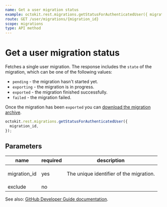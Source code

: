 ```yaml
---
name: Get a user migration status
example: octokit.rest.migrations.getStatusForAuthenticatedUser({ migration_id })
route: GET /user/migrations/{migration_id}
scope: migrations
type: API method
---
```


# Get a user migration status

Fetches a single user migration. The response includes the `state` of the migration, which can be one of the following values:

- `pending` - the migration hasn't started yet.
- `exporting` - the migration is in progress.
- `exported` - the migration finished successfully.
- `failed` - the migration failed.

Once the migration has been `exported` you can [download the migration archive](https://docs.github.com/rest/migrations/users#download-a-user-migration-archive).

```js
octokit.rest.migrations.getStatusForAuthenticatedUser({
  migration_id,
});
```

## Parameters

<table>
  <thead>
    <tr>
      <th>name</th>
      <th>required</th>
      <th>description</th>
    </tr>
  </thead>
  <tbody>
    <tr><td>migration_id</td><td>yes</td><td>

The unique identifier of the migration.

</td></tr>
<tr><td>exclude</td><td>no</td><td>

</td></tr>
  </tbody>
</table>

See also: [GitHub Developer Guide documentation](https://docs.github.com/rest/migrations/users#get-a-user-migration-status).
